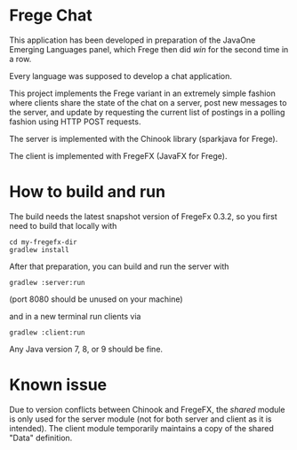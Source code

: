 Frege Chat
==========

This application has been developed in preparation of the JavaOne Emerging Languages panel,
which Frege then did *win* for the second time in a row.

Every language was supposed to develop a chat application.

This project implements the Frege variant in an extremely simple fashion where
clients share the state of the chat on a server, post new messages to the server, and
update by requesting the current list of postings in a polling fashion using HTTP POST requests.

The server is implemented with the Chinook library (sparkjava for Frege).

The client is implemented with FregeFX (JavaFX for Frege).

How to build and run
====================

The build needs the latest snapshot version of FregeFx 0.3.2, so you first need to
build that locally with 

    cd my-fregefx-dir
    gradlew install

After that preparation, you can build and run the server with

    gradlew :server:run

(port 8080 should be unused on your machine)


and in a new terminal run clients via

    gradlew :client:run

Any Java version 7, 8, or 9 should be fine.

Known issue
===========

Due to version conflicts between Chinook and FregeFX, the _shared_ module
is only used for the server module (not for both server and client as it is intended).
The client module temporarily maintains a copy of the shared "Data" definition.
